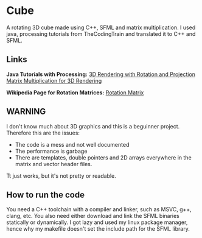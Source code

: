# Cube
A rotating 3D cube made using C++, SFML and matrix multiplication.
I used java, processing tutorials from TheCodingTrain and translated it to C++ and SFML.

## Links

**Java Tutorials with Processing:**
[3D Rendering with Rotation and Projection](https://www.youtube.com/watch?v=p4Iz0XJY-Qk)
[Matrix Multiplication for 3D Rendering](https://www.youtube.com/watch?v=tzsgS19RRc8)

**Wikipedia Page for Rotation Matrices:**
[Rotation Matrix](https://en.wikipedia.org/wiki/Rotation_matrix)

## WARNING

I don't know much about 3D graphics and this is a beguinner project. Therefore this are the issues:

- The code is a mess and not well documented
- The performance is garbage
- There are templates, double pointers and 2D arrays everywhere in the matrix and vector header files.

Tt just works, but it's not pretty or readable.

## How to run the code


You need a C++ toolchain with a compiler and linker, such as MSVC, g++, clang, etc. You also need either download and link the SFML binaries statically or dynamically. I got lazy and used my linux package manager, hence why my makefile doesn't set the include path for the SFML library.
